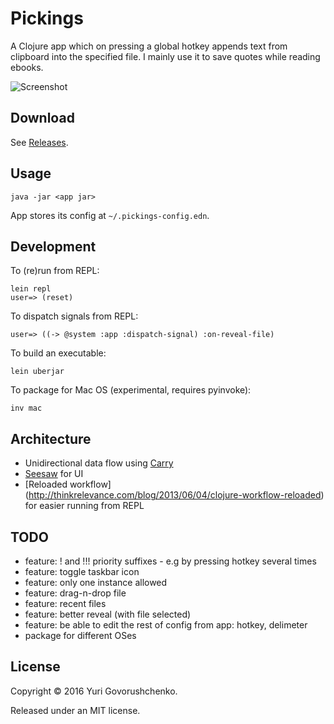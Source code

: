 # Pickings

A Clojure app which on pressing a global hotkey appends text from clipboard into the specified file.
I mainly use it to save quotes while reading ebooks.

![Screenshot](http://i.imgur.com/AZTQSiQ.png)

## Download

See [Releases](https://github.com/metametadata/pickings/releases).

## Usage

    java -jar <app jar>
    
App stores its config at `~/.pickings-config.edn`.

## Development

To (re)run from REPL:

    lein repl
    user=> (reset)

To dispatch signals from REPL:

    user=> ((-> @system :app :dispatch-signal) :on-reveal-file)

To build an executable:

    lein uberjar

To package for Mac OS (experimental, requires pyinvoke):

    inv mac
    
## Architecture

- Unidirectional data flow using [Carry](https://github.com/metametadata/carry/)
- [Seesaw](https://github.com/daveray/seesaw) for UI
- [Reloaded workflow] (http://thinkrelevance.com/blog/2013/06/04/clojure-workflow-reloaded) for easier running from REPL

## TODO
- feature: ! and !!! priority suffixes - e.g by pressing hotkey several times
- feature: toggle taskbar icon
- feature: only one instance allowed
- feature: drag-n-drop file
- feature: recent files
- feature: better reveal (with file selected)
- feature: be able to edit the rest of config from app: hotkey, delimeter
- package for different OSes

## License
Copyright © 2016 Yuri Govorushchenko.

Released under an MIT license.